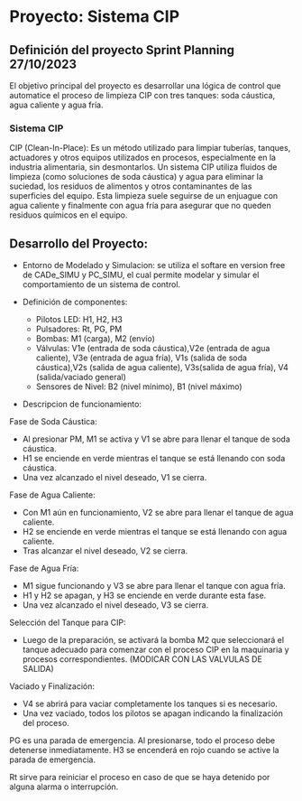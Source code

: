 # Proyecto: Sistema CIP

## Definición del proyecto Sprint Planning 27/10/2023

El objetivo principal del proyecto es desarrollar una lógica de control que automatice el proceso de limpieza CIP con tres tanques: soda cáustica, agua caliente y agua fría.

### Sistema CIP

CIP (Clean-In-Place): Es un método utilizado para limpiar tuberías, tanques, actuadores y otros equipos utilizados en procesos, especialmente en la industria alimentaria, sin desmontarlos.
Un sistema CIP utiliza fluidos de limpieza (como soluciones de soda cáustica) y agua para eliminar la suciedad, los residuos de alimentos y otros contaminantes de las superficies del equipo.
Esta limpieza suele seguirse de un enjuague con agua caliente y finalmente con agua fría para asegurar que no queden residuos químicos en el equipo.

## Desarrollo del Proyecto:

- Entorno de Modelado y Simulacion: se utiliza el softare en version free de CADe_SIMU y PC_SIMU, el cual permite modelar y simular el comportamiento de un sistema de control.

- Definición de componentes: 
  - Pilotos LED: H1, H2, H3 
  - Pulsadores: Rt, PG, PM 
  - Bombas: M1 (carga), M2 (envío) 
  - Válvulas: V1e (entrada de soda cáustica),V2e (entrada de agua caliente), V3e
  (entrada de agua fría), V1s (salida de soda cáustica),V2s (salida de agua caliente), V3s(salida de agua fría), V4 (salida/vaciado general)
  - Sensores de Nivel: B2 (nivel mínimo), B1 (nivel máximo)

- Descripcion de funcionamiento:

Fase de Soda Cáustica:

- Al presionar PM, M1 se activa y V1 se abre para llenar el tanque de soda cáustica.
- H1 se enciende en verde mientras el tanque se está llenando con soda cáustica.
- Una vez alcanzado el nivel deseado, V1 se cierra.

Fase de Agua Caliente:

- Con M1 aún en funcionamiento, V2 se abre para llenar el tanque de agua caliente.
- H2 se enciende en verde mientras el tanque se está llenando con agua caliente.
- Tras alcanzar el nivel deseado, V2 se cierra.

Fase de Agua Fría:

- M1 sigue funcionando y V3 se abre para llenar el tanque con agua fría.
- H1 y H2 se apagan, y H3 se enciende en verde durante esta fase.
- Una vez alcanzado el nivel deseado, V3 se cierra.

Selección del Tanque para CIP:

- Luego de la preparación, se activará la bomba M2 que seleccionará el tanque adecuado para comenzar con el proceso CIP en la maquinaria y procesos correspondientes. (MODICAR CON LAS VALVULAS DE SALIDA)

Vaciado y Finalización:

- V4 se abrirá para vaciar completamente los tanques si es necesario.
- Una vez vaciado, todos los pilotos se apagan indicando la finalización del proceso.

PG es una parada de emergencia. Al presionarse, todo el proceso debe detenerse inmediatamente. H3 se encenderá en rojo cuando se active la parada de emergencia.

Rt sirve para reiniciar el proceso en caso de que se haya detenido por alguna alarma o interrupción.
